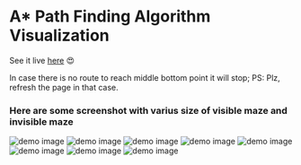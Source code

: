 # A\* Path Finding Algorithm Visualization

See it live [here](https://amishranpariya.github.io/A_star_algorithm_visualization/) 😍

In case there is no route to reach middle bottom point it will stop; PS: Plz, refresh the page in that case.

<!-- Videos uploaded on youtube : [LinkToYoutube]() -->

### Here are some screenshot with varius size of visible maze and invisible maze

![demo image](./astar.png)
![demo image](./astar2.png)
![demo image](./astar3.png)
![demo image](./astar7.png)
![demo image](./astar1.png)
![demo image](./astar5.png)
![demo image](./astar4.png)
![demo image](./astar6.png)

